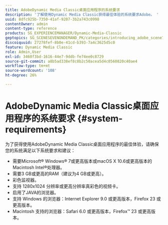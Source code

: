 ```yaml
---
title: AdobeDynamic Media Classic桌面应用程序的系统要求
description: '了解使用Dynamic Media Classic获得最佳体验的系统要求Adobe。 '
uuid: 8dfc925b-7350-41af-9207-3b2a743c0998
contentOwner: admin
content-type: reference
products: SG_EXPERIENCEMANAGER/Dynamic-Media-Classic
geptopics: SG_SCENESEVENONDEMAND_PK/categories/introducing_adobe_scene7
discoiquuid: 27278fef-8b0e-41cd-b393-7a4c3625d5c0
feature: Dynamic Media Classic
role: Admin,User
exl-id: 3460f3bd-1616-44e7-9ddb-fe74ee0c8729
source-git-commit: a8b5ad338ef8c8b2c50acea5d4c0560820c40ae4
workflow-type: tm+mt
source-wordcount: '108'
ht-degree: 26%

---
```


# AdobeDynamic Media Classic桌面应用程序的系统要求 {#system-requirements}

为了获得使用AdobeDynamic Media Classic桌面应用程序的最佳体验，请确保您的系统满足以下系统要求和建议：

* 需要Microsoft® Windows® 7或更高版本或macOS X 10.6或更高版本的Macintosh Intel®处理器。
* 需要3 GB或更高的RAM（建议为4 GB或更高）。
* 彩色监视器。
* 支持 1280x1024 分辨率或更高分辨率真彩色的视频卡。
* 启用了JAVA的浏览器。
* 支持 Windows 的浏览器：Internet Explorer 9.0 或更高版本，Firefox 23 或更高版本。
* Macintosh 支持的浏览器：Safari 6.0 或更高版本，Firefox™ 23 或更高版本。
